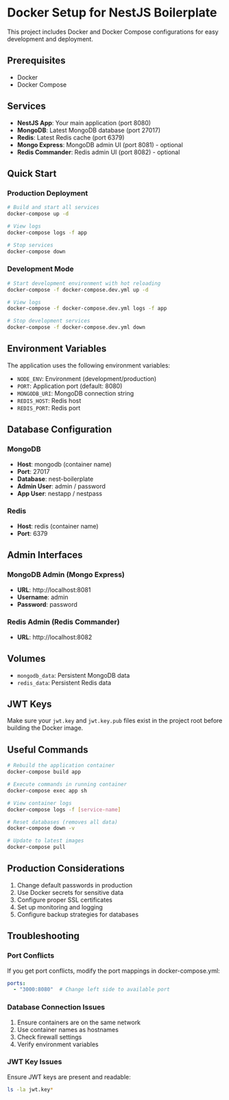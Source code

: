 # Docker Setup for NestJS Boilerplate

This project includes Docker and Docker Compose configurations for easy development and deployment.

## Prerequisites

- Docker
- Docker Compose

## Services

- **NestJS App**: Your main application (port 8080)
- **MongoDB**: Latest MongoDB database (port 27017)
- **Redis**: Latest Redis cache (port 6379)
- **Mongo Express**: MongoDB admin UI (port 8081) - optional
- **Redis Commander**: Redis admin UI (port 8082) - optional

## Quick Start

### Production Deployment

```bash
# Build and start all services
docker-compose up -d

# View logs
docker-compose logs -f app

# Stop services
docker-compose down
```

### Development Mode

```bash
# Start development environment with hot reloading
docker-compose -f docker-compose.dev.yml up -d

# View logs
docker-compose -f docker-compose.dev.yml logs -f app

# Stop development services
docker-compose -f docker-compose.dev.yml down
```

## Environment Variables

The application uses the following environment variables:

- `NODE_ENV`: Environment (development/production)
- `PORT`: Application port (default: 8080)
- `MONGODB_URI`: MongoDB connection string
- `REDIS_HOST`: Redis host
- `REDIS_PORT`: Redis port

## Database Configuration

### MongoDB
- **Host**: mongodb (container name)
- **Port**: 27017
- **Database**: nest-boilerplate
- **Admin User**: admin / password
- **App User**: nestapp / nestpass

### Redis
- **Host**: redis (container name)
- **Port**: 6379

## Admin Interfaces

### MongoDB Admin (Mongo Express)
- **URL**: http://localhost:8081
- **Username**: admin
- **Password**: password

### Redis Admin (Redis Commander)
- **URL**: http://localhost:8082

## Volumes

- `mongodb_data`: Persistent MongoDB data
- `redis_data`: Persistent Redis data

## JWT Keys

Make sure your `jwt.key` and `jwt.key.pub` files exist in the project root before building the Docker image.

## Useful Commands

```bash
# Rebuild the application container
docker-compose build app

# Execute commands in running container
docker-compose exec app sh

# View container logs
docker-compose logs -f [service-name]

# Reset databases (removes all data)
docker-compose down -v

# Update to latest images
docker-compose pull
```

## Production Considerations

1. Change default passwords in production
2. Use Docker secrets for sensitive data
3. Configure proper SSL certificates
4. Set up monitoring and logging
5. Configure backup strategies for databases

## Troubleshooting

### Port Conflicts
If you get port conflicts, modify the port mappings in docker-compose.yml:

```yaml
ports:
  - "3000:8080"  # Change left side to available port
```

### Database Connection Issues
1. Ensure containers are on the same network
2. Use container names as hostnames
3. Check firewall settings
4. Verify environment variables

### JWT Key Issues
Ensure JWT keys are present and readable:
```bash
ls -la jwt.key*
```
